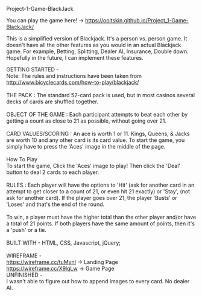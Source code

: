 Project-1-Game-BlackJack

You can play the game here! ->  https://ooitskin.github.io/Project_1-Game-BlackJack/
  
This is a simplified version of Blackjack. It's a person vs. person game. It doesn't have all the other features as you would in an actual Blackjack game. For example, Betting, Splitting, Dealer AI, Insurance, Double down. Hopefully in the future, I can implement these features.
  
GETTING STARTED -
<br>
Note: The rules and instructions have been taken from http://www.bicyclecards.com/how-to-play/blackjack/
<br>
<br>
THE PACK : The standard 52-card pack is used, but in most casinos several decks of cards are shuffled together. 
<br>
<br>
OBJECT OF THE GAME : Each participant attempts to beat each other by getting a count as close to 21 as possible, without going over 21.
<br>
<br>
CARD VALUES/SCORING : An ace is worth 1 or 11. Kings, Queens, & Jacks are worth 10 and any other card is its card value.
To start the game, you simply have to press the 'Aces' image in the middle of the page.
<br>
<br>
How To Play
<br>
To start the game, Click the 'Aces' image to play! Then click the 'Deal' button to deal 2 cards to each player.
<br>
<br>
RULES : Each player will have the options to 'Hit' (ask for another card in an attempt to get closer to a count of 21, or even hit 21 exactly) or 'Stay', (not ask for another card). If the player goes over 21, the player 'Busts' or 'Loses' and that's the end of the round.
<br>
<br>
To win, a player must have the higher total than the other player and/or have a total of 21 points. If both players have the same amount of points, then it's a 'push' or a tie.
<br>
<br>
BUILT WITH - 
HTML, CSS, Javascript, jQuery;
<br>
<br>
WIREFRAME - 
<br>
https://wireframe.cc/tuMynI -> Landing Page
<br>
https://wireframe.cc/X9lqLw -> Game Page
<br>
UNFINISHED - 
<br>
I wasn't able to figure out how to append images to every card. No dealer AI.

  
